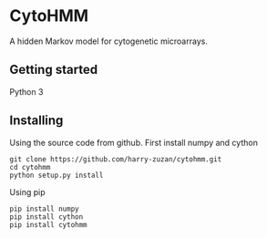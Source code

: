 # CytoHMM

A hidden Markov model for cytogenetic microarrays.

## Getting started

Python 3


## Installing

Using the source code from github.  First install numpy and cython
```
git clone https://github.com/harry-zuzan/cytohmm.git
cd cytohmm
python setup.py install

```

Using pip
```
pip install numpy
pip install cython
pip install cytohmm

```

